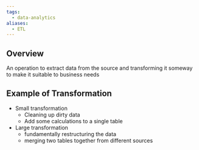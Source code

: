 ```yaml
---
tags:
  - data-analytics
aliases:
  - ETL
---
```

## Overview 
An operation to extract data from the source and transforming it someway to make it suitable to business needs

## Example of Transformation
- Small transformation
	- Cleaning up dirty data
	- Add some calculations to a single table 
- Large transformation 
	- fundamentally restructuring the data
	- merging two tables together from different sources